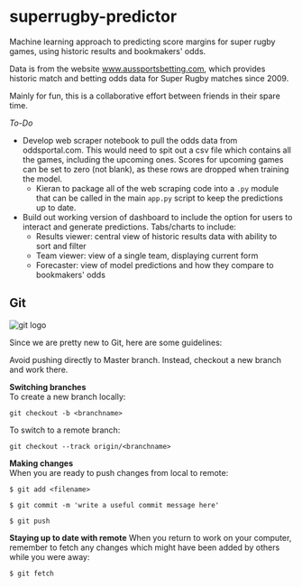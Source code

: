 # superrugby-predictor

Machine learning approach to predicting score margins for super rugby games, using historic results and bookmakers' odds.

Data is from the website www.aussportsbetting.com, which provides historic match and betting odds data for Super Rugby matches since 2009.

Mainly for fun, this is a collaborative effort between friends in their spare time.

*To-Do*

- Develop web scraper notebook to pull the odds data from oddsportal.com. This would need to spit out a csv file which contains all the games, including the upcoming ones. Scores for upcoming games can be set to zero (not blank), as these rows are dropped when training the model.
  - Kieran to package all of the web scraping code into a `.py` module that can be called in the main `app.py` script to keep the predictions up to date.
- Build out working version of dashboard to include the option for users to interact and generate predictions. Tabs/charts to include:
  - Results viewer: central view of historic results data with ability to sort and filter
  - Team viewer: view of a single team, displaying current form
  - Forecaster: view of model predictions and how they compare to bookmakers' odds


## Git  
![git logo](http://shijuvarghese.com/wp-content/uploads/2018/03/git-logo.png)

Since we are pretty new to Git, here are some guidelines:

Avoid pushing directly to Master branch. Instead, checkout a new branch and work there.

**Switching branches**   
To create a new branch locally:
```console
git checkout -b <branchname>
```

To switch to a remote branch:
```console
git checkout --track origin/<branchname>
```

**Making changes**   
When you are ready to push changes from local to remote:
```console
$ git add <filename>

$ git commit -m 'write a useful commit message here'

$ git push
```

**Staying up to date with remote**
When you return to work on your computer, remember to fetch any changes which might have been added by others while you were away:
```console
$ git fetch
```
